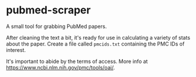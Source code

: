 # pubmed-scraper
A small tool for grabbing PubMed papers.

After cleaning the text a bit, it's ready for use in calculating a variety of stats about the paper.
Create a file called `pmcids.txt` containing the PMC IDs of interest. 

It's important to abide by the terms of access. More info at https://www.ncbi.nlm.nih.gov/pmc/tools/oai/.
